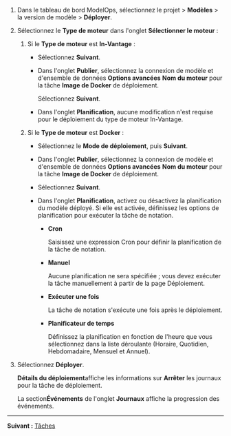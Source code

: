 1.  Dans le tableau de bord ModelOps, sélectionnez le projet > **Modèles** > la version de modèle > **Déployer**.


1.  Sélectionnez le **Type de moteur** dans l'onglet **Sélectionner le moteur** :

    1.  Si le **Type de moteur** est **In-Vantage** :

        -   Sélectionnez **Suivant**.


        -   Dans l'onglet **Publier**, sélectionnez la connexion de modèle et d'ensemble de données **Options avancées** **Nom du moteur** pour la tâche **Image de Docker** de déploiement.

            Sélectionnez **Suivant**.


        -   Dans l'onglet **Planification**, aucune modification n'est requise pour le déploiement du type de moteur In-Vantage.


    1.  Si le **Type de moteur** est **Docker** :

        -   Sélectionnez le **Mode de déploiement**, puis **Suivant**.


        -   Dans l'onglet **Publier**, sélectionnez la connexion de modèle et d'ensemble de données **Options avancées** **Nom du moteur** pour la tâche **Image de Docker** de déploiement.


        -   Sélectionnez **Suivant**.


        -   Dans l'onglet **Planification**, activez ou désactivez la planification du modèle déployé. Si elle est activée, définissez les options de planification pour exécuter la tâche de notation.

            -   **Cron**

                Saisissez une expression Cron pour définir la planification de la tâche de notation.


            -   **Manuel**

                Aucune planification ne sera spécifiée ; vous devez exécuter la tâche manuellement à partir de la page Déploiement.


            -   **Exécuter une fois**

                La tâche de notation s'exécute une fois après le déploiement.


            -   **Planificateur de temps**

                Définissez la planification en fonction de l'heure que vous sélectionnez dans la liste déroulante (Horaire, Quotidien, Hebdomadaire, Mensuel et Annuel).


1.  Sélectionnez **Déployer**.

    **Détails du déploiement**affiche les informations sur **Arrêter** les journaux pour la tâche de déploiement.

    La section**Événements** de l'onglet **Journaux** affiche la progression des événements.


---

**Suivant :** [Tâches](yfx1732650662039.md)

